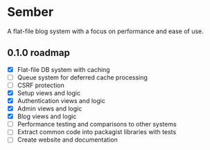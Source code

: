 # Sember

A flat-file blog system with a focus on performance and ease of use.

## 0.1.0 roadmap

- [x] Flat-file DB system with caching
- [ ] Queue system for deferred cache processing
- [ ] CSRF protection
- [x] Setup views and logic
- [x] Authentication views and logic
- [x] Admin views and logic
- [x] Blog views and logic
- [ ] Performance testing and comparisons to other systems
- [ ] Extract common code into packagist libraries with tests
- [ ] Create website and documentation